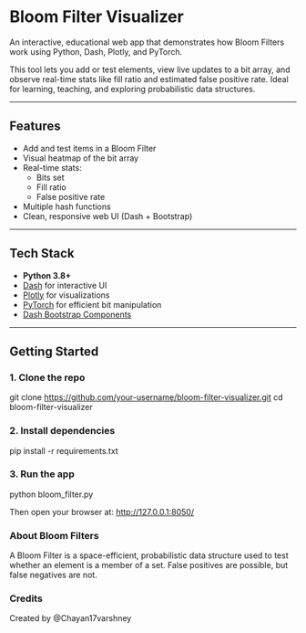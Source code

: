 # Bloom Filter Visualizer

An interactive, educational web app that demonstrates how Bloom Filters work using Python, Dash, Plotly, and PyTorch.

This tool lets you add or test elements, view live updates to a bit array, and observe real-time stats like fill ratio and estimated false positive rate. Ideal for learning, teaching, and exploring probabilistic data structures.

---

## Features

- Add and test items in a Bloom Filter
- Visual heatmap of the bit array
- Real-time stats:
  - Bits set
  - Fill ratio
  - False positive rate
- Multiple hash functions
- Clean, responsive web UI (Dash + Bootstrap)

---

## Tech Stack

- **Python 3.8+**
- [Dash](https://dash.plotly.com/) for interactive UI
- [Plotly](https://plotly.com/python/) for visualizations
- [PyTorch](https://pytorch.org/) for efficient bit manipulation
- [Dash Bootstrap Components](https://dash-bootstrap-components.opensource.faculty.ai/)

---

## Getting Started

### 1. Clone the repo

git clone https://github.com/your-username/bloom-filter-visualizer.git
cd bloom-filter-visualizer

### 2. Install dependencies
pip install -r requirements.txt

### 3. Run the app

python bloom_filter.py

Then open your browser at: http://127.0.0.1:8050/

### About Bloom Filters

A Bloom Filter is a space-efficient, probabilistic data structure used to test whether an element is a member of a set. False positives are possible, but false negatives are not.

### Credits

Created by @Chayan17varshney




